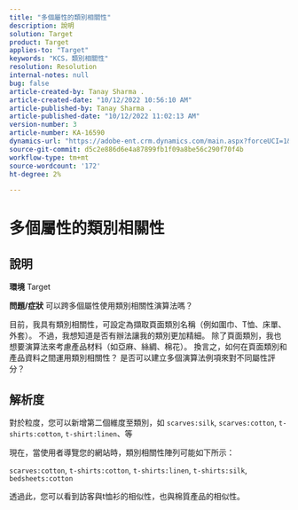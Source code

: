 ```yaml
---
title: "多個屬性的類別相關性"
description: 說明
solution: Target
product: Target
applies-to: "Target"
keywords: "KCS，類別相關性"
resolution: Resolution
internal-notes: null
bug: false
article-created-by: Tanay Sharma .
article-created-date: "10/12/2022 10:56:10 AM"
article-published-by: Tanay Sharma .
article-published-date: "10/12/2022 11:02:13 AM"
version-number: 3
article-number: KA-16590
dynamics-url: "https://adobe-ent.crm.dynamics.com/main.aspx?forceUCI=1&pagetype=entityrecord&etn=knowledgearticle&id=3df49f79-1c4a-ed11-bba2-0022480868ff"
source-git-commit: d5c2e886d6e4a87899fb1f09a8be56c290f70f4b
workflow-type: tm+mt
source-wordcount: '172'
ht-degree: 2%

---
```


# 多個屬性的類別相關性

## 說明

<b>環境</b>
Target


<b>問題/症狀</b>
可以跨多個屬性使用類別相關性演算法嗎？

目前，我具有類別相關性，可設定為擷取頁面類別名稱（例如圍巾、T恤、床單、外套）。 不過，我想知道是否有辦法讓我的類別更加精細。 除了頁面類別，我也想要演算法來考慮產品材料（如亞麻、絲綢、棉花）。 換言之，如何在頁面類別和產品資料之間運用類別相關性？ 是否可以建立多個演算法例項來對不同屬性評分？


## 解析度


對於粒度，您可以新增第二個維度至類別，如 `scarves:silk`, `scarves:cotton`, `t-shirts:cotton`, `t-shirt:linen`、等

現在，當使用者導覽您的網站時，類別相關性陣列可能如下所示：

`scarves:cotton`, `t-shirts:cotton`, `t-shirts:linen`, `t-shirts:silk`, `bedsheets:cotton`

透過此，您可以看到訪客與t恤衫的相似性，也與棉質產品的相似性。
